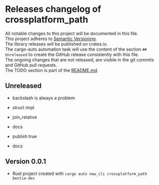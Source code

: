 # Releases changelog of crossplatform_path

All notable changes to this project will be documented in this file.  
This project adheres to [Semantic Versioning](https://semver.org/spec/v2.0.0.html).  
The library releases will be published on crates.io.  
The cargo-auto automation task will use the content of the section `## Unreleased` to create
the GitHub release consistently with this file.  
The ongoing changes that are not released, are visible in the git commits and GitHub pull requests.  
The TODO section is part of the [README.md](https://github.com/bestia-dev/crossplatform_path).  

## Unreleased

- backslash is always a problem
- struct impl
- join_relative
- docs
- publish true

- docs

## Version 0.0.1

- Rust project created with `cargo auto new_cli crossplatform_path bestia-dev`
